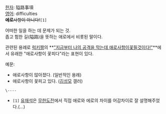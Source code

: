[한자](%ED%95%9C%EC%9E%90.md): 隘路事項  
[영어](%EC%98%81%EC%96%B4.md): difficulties  
<del>**에로**사항이 아니다!</del>`[1]`

어떠한 일을 하는 데 문제가 되는 것.  
좁고 험한 길(隘路)을 뜻하는 애로에서 비롯된 말이다.

관련된 용례로 [럭키짱](%EB%9F%AD%ED%82%A4%EC%A7%B1.md)의 **["지금부터 나의 공격을 막는데 애로사항이꽃필것이다!"](%ED%92%8D%ED%98%B8.md)**에서 유래한 "애로사항이 꽃피다"라는 표현이 있다.

예문:  

  * 애로사항이 많아졌다. (일반적인 용례)
  * 애로사항이 꽃피고 있다. ([김성모](%EA%B9%80%EC%84%B1%EB%AA%A8.md) 갤러)  

`\----`

  * `[1]` [유재석](%EC%9C%A0%EC%9E%AC%EC%84%9D.md)은 [무한도전](%EB%AC%B4%ED%95%9C%EB%8F%84%EC%A0%84.md)에서 직접 애로와 에로의 차이를 어감차이로 잘 설명해주었다.(...)

